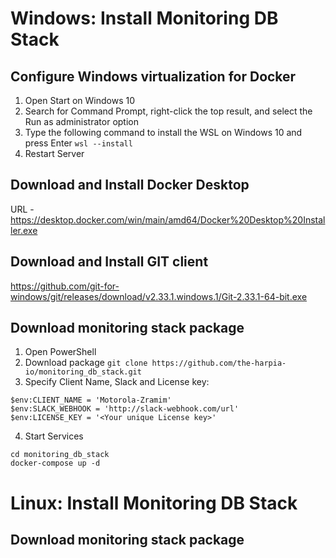 # Windows: Install Monitoring DB Stack
## Configure Windows virtualization for Docker
1. Open Start on Windows 10
2. Search for Command Prompt, right-click the top result, and select the Run as administrator option
3. Type the following command to install the WSL on Windows 10 and press Enter
```wsl --install```
4. Restart Server

## Download and Install Docker Desktop
URL - https://desktop.docker.com/win/main/amd64/Docker%20Desktop%20Installer.exe

## Download and Install GIT client
https://github.com/git-for-windows/git/releases/download/v2.33.1.windows.1/Git-2.33.1-64-bit.exe

## Download monitoring stack package
1. Open PowerShell
2. Download package
```git clone https://github.com/the-harpia-io/monitoring_db_stack.git```
3. Specify Client Name, Slack and License key:
```
$env:CLIENT_NAME = 'Motorola-Zramim'
$env:SLACK_WEBHOOK = 'http://slack-webhook.com/url'
$env:LICENSE_KEY = '<Your unique License key>'
```
4. Start Services
```
cd monitoring_db_stack
docker-compose up -d
```

# Linux: Install Monitoring DB Stack
## Download monitoring stack package